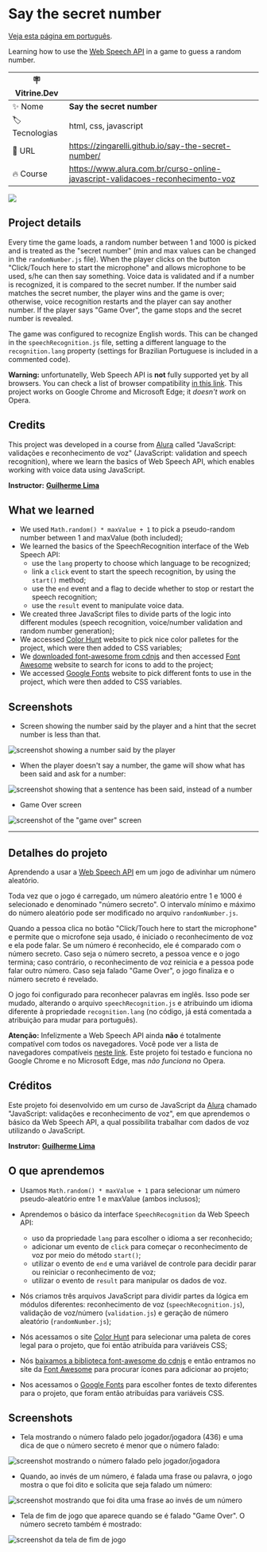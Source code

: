 # Say the secret number

[Veja esta página em português](#detalhes-do-projeto).

Learning how to use the [Web Speech API](https://developer.mozilla.org/en-US/docs/Web/API/Web_Speech_API) in a game to guess a random number.

| :placard: Vitrine.Dev |     |
| -------------  | --- |
| :sparkles: Nome        | **Say the secret number**
| :label: Tecnologias | html, css, javascript 
| :rocket: URL         | https://zingarelli.github.io/say-the-secret-number/
| :fire: Course     | https://www.alura.com.br/curso-online-javascript-validacoes-reconhecimento-voz

![](https://user-images.githubusercontent.com/19349339/206854862-5fe7c03e-3aec-4ce1-af5c-e18928948e5c.png#vitrinedev)

## Project details
Every time the game loads, a random number between 1 and 1000 is picked and is treated as the "secret number" (min and max values can be changed in the `randomNumber.js` file). When the player clicks on the button "Click/Touch here to start the microphone" and allows microphone to be used, s/he can then say something. Voice data is validated and if a number is recognized, it is compared to the secret number. If the number said matches the secret number, the player wins and the game is over; otherwise, voice recognition restarts and the player can say another number. If the player says "Game Over", the game stops and the secret number is revealed.

The game was configured to recognize English words. This can be changed in the `speechRecognition.js` file, setting a different language to the `recognition.lang` property (settings for Brazilian Portuguese is included in a commented code).

**Warning:** unfortunatelly, Web Speech API is **not** fully supported yet by all browsers. You can check a list of browser compatibility [in this link](https://developer.mozilla.org/en-US/docs/Web/API/Web_Speech_API#browser_compatibility). This project works on Google Chrome and Microsoft Edge; it *doesn't work* on Opera.

## Credits

This project was developed in a course from [Alura](https://www.alura.com.br) called "JavaScript: validações e reconhecimento de voz" (JavaScript: validation and speech recognition), where we learn the basics of Web Speech API, which enables working with voice data using JavaScript. 

**Instructor:** [**Guilherme Lima**](https://www.linkedin.com/in/guilherme-lima-458925178/)

## What we learned
- We used `Math.random() * maxValue + 1` to pick a pseudo-random number between 1 and maxValue (both included);
- We learned the basics of the SpeechRecognition interface of the Web Speech API:
    - use the `lang` property to choose which language to be recognized;
    - link a `click` event to start the speech recognition, by using the `start()` method;
    - use the `end` event and a flag to decide whether to stop or restart the speech recognition;
    - use the `result` event to manipulate voice data.
- We created three JavaScript files to divide parts of the logic into different modules (speech recognition, voice/number validation and random number generation);
- We accessed [Color Hunt](https://colorhunt.co) website to pick nice color palletes for the project, which were then added to CSS variables;
- We [downloaded font-awesome from cdnjs](https://cdnjs.com/libraries/font-awesome) and then accessed [Font Awesome](https://fontawesome.com/icons) website to search for icons to add to the project;
- We accessed [Google Fonts](https://fonts.google.com) website to pick different fonts to use in the project, which were then added to CSS variables.

## Screenshots

- Screen showing the number said by the player and a hint that the secret number is less than that.

![screenshot showing a number said by the player](https://user-images.githubusercontent.com/19349339/190652978-124d7db5-7ce6-4451-b11c-07d42c06c1e5.png)

- When the player doesn't say a number, the game will show what has been said and ask for a number:

![screenshot showing that a sentence has been said, instead of a number](https://user-images.githubusercontent.com/19349339/190653885-d25b542e-b8c3-4a82-95f3-903e427b5279.png)

- Game Over screen

![screenshot of the "game over" screen](https://user-images.githubusercontent.com/19349339/190653470-97e1bf01-75f0-4c69-a00f-a74da86046de.png)

---

## Detalhes do projeto

Aprendendo a usar a [Web Speech API](https://developer.mozilla.org/en-US/docs/Web/API/Web_Speech_API) em um jogo de adivinhar um número aleatório.

Toda vez que o jogo é carregado, um número aleatório entre 1 e 1000 é selecionado e denominado "número secreto". O intervalo mínimo e máximo do número aleatório pode ser modificado no arquivo `randomNumber.js`. 

Quando a pessoa clica no botão "Click/Touch here to start the microphone" e permite que o microfone seja usado, é iniciado o reconhecimento de voz e ela pode falar. Se um número é reconhecido, ele é comparado com o número secreto. Caso seja o número secreto, a pessoa vence e o jogo termina; caso contrário, o reconhecimento de voz reinicia e a pessoa pode falar outro número. Caso seja falado "Game Over", o jogo finaliza e o número secreto é revelado.

O jogo foi configurado para reconhecer palavras em inglês. Isso pode ser mudado, alterando o arquivo `speechRecognition.js` e atribuindo um idioma diferente à propriedade `recognition.lang` (no código, já está comentada a atribuição para mudar para português).

**Atenção:** Infelizmente a Web Speech API ainda **não** é totalmente compatível com todos os navegadores. Você pode ver a lista de navegadores compatíveis [neste link](https://developer.mozilla.org/en-US/docs/Web/API/Web_Speech_API#browser_compatibility). Este projeto foi testado e funciona no Google Chrome e no Microsoft Edge, mas *não funciona* no Opera.

## Créditos

Este projeto foi desenvolvido em um curso de JavaScript da [Alura](https://www.alura.com.br) chamado "JavaScript: validações e reconhecimento de voz", em que aprendemos o básico da Web Speech API, a qual possibilita trabalhar com dados de voz utilizando o JavaScript. 

**Instrutor:** [**Guilherme Lima**](https://www.linkedin.com/in/guilherme-lima-458925178/)

## O que aprendemos

- Usamos `Math.random() * maxValue + 1` para selecionar um número pseudo-aleatório entre 1 e maxValue (ambos inclusos);

- Aprendemos o básico da interface `SpeechRecognition` da Web Speech API:
    - uso da propriedade `lang` para escolher o idioma a ser reconhecido;
    - adicionar um evento de `click` para começar o reconhecimento de voz por meio do método `start()`;
    - utilizar o evento de `end` e uma variável de controle para decidir parar ou reiniciar o reconhecimento de voz;
    - utilizar o evento de `result` para manipular os dados de voz.

- Nós criamos três arquivos JavaScript para dividir partes da lógica em módulos diferentes: reconhecimento de voz (`speechRecognition.js`), validação de voz/número (`validation.js`) e geração de número aleatório (`randomNumber.js`);

- Nós acessamos o site [Color Hunt](https://colorhunt.co) para selecionar uma paleta de cores legal para o projeto, que foi então atribuída para variáveis CSS;

- Nós [baixamos a biblioteca font-awesome do cdnjs](https://cdnjs.com/libraries/font-awesome) e então entramos no site da [Font Awesome](https://fontawesome.com/icons) para procurar ícones para adicionar ao projeto;

- Nos acessamos o [Google Fonts](https://fonts.google.com) para escolher fontes de texto diferentes para o projeto, que foram então atribuídas para variáveis CSS.

## Screenshots

- Tela mostrando o número falado pelo jogador/jogadora (436) e uma dica de que o número secreto é menor que o número falado:

![screenshot mostrando o número falado pelo jogador/jogadora](https://user-images.githubusercontent.com/19349339/190652978-124d7db5-7ce6-4451-b11c-07d42c06c1e5.png)

- Quando, ao invés de um número, é falada uma frase ou palavra, o jogo mostra o que foi dito e solicita que seja falado um número:

![screenshot mostrando que foi dita uma frase ao invés de um número](https://user-images.githubusercontent.com/19349339/190653885-d25b542e-b8c3-4a82-95f3-903e427b5279.png)


- Tela de fim de jogo que aparece quando se é falado "Game Over". O número secreto também é mostrado:

![screenshot da tela de fim de jogo](https://user-images.githubusercontent.com/19349339/190653470-97e1bf01-75f0-4c69-a00f-a74da86046de.png)